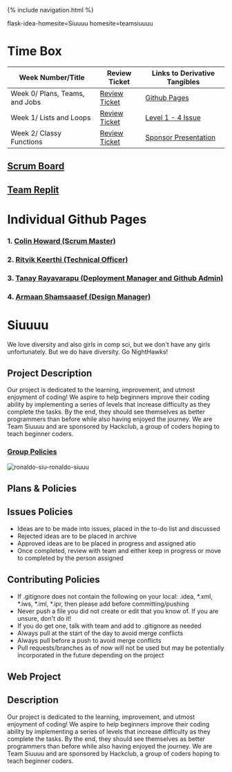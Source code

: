 {% include navigation.html %}

flask-idea-homesite=Siuuuu
homesite=teamsiuuuu

# Time Box

Week Number/Title | Review Ticket | Links to Derivative Tangibles |
----- | ----- | ----- |
Week 0/ Plans, Teams, and Jobs | [Review Ticket](https://github.com/KoolKidKai/Siuuuu/issues/10) | [Github Pages](https://koolkidkai.github.io/Siuuuu/) |
Week 1/ Lists and Loops | [Review Ticket](https://github.com/KoolKidKai/Siuuuu/issues/17) | [Level 1 - 4 Issue](https://github.com/KoolKidKai/Siuuuu/issues/14)
Week 2/ Classy Functions | [Review Ticket](https://github.com/KoolKidKai/Siuuuu/issues/24) | [Sponsor Presentation](https://koolkidkai.github.io/Siuuuu/presentation) |

## [Scrum Board](https://github.com/KoolKidKai/Siuuuu/projects/1)

## [Team Replit](https://replit.com/@ColinHoward3/Siuuuu-2#.replit)

# Individual Github Pages

### 1. [Colin Howard (Scrum Master)](https://koolkidkai.github.io/Siuuuu/)
### 2. [Ritvik Keerthi (Technical Officer)](https://ritvik-keerthi.github.io/Ritvik-Keerthi-CSP4/)
### 3. [Tanay Rayavarapu (Deployment Manager and Github Admin)](https://tanay101405.github.io/TanayRayavarapu/)
### 4. [Armaan Shamsaasef (Design Manager)](https://xxaasxx.github.io/Armaan-Shamsaasef-2-/)

# Siuuuu
We love diversity and also girls in comp sci, but we don't have any girls unfortunately. But we do have diversity. Go NightHawks!

## Project Description
Our project is dedicated to the learning, improvement, and utmost enjoyment of coding! We aspire to help beginners improve their coding ability by implementing a series of levels that increase difficulty as they complete the tasks. By the end, they should see themselves as better programmers than before while also having enjoyed the journey. We are Team Siuuuu and are sponsored by Hackclub, a group of coders hoping to teach beginner coders.


### [Group Policies](https://github.com/KoolKidKai/Siuuuu/wiki/Policies)

![ronaldo-siu-ronaldo-siuuu](https://user-images.githubusercontent.com/60719508/157750787-d3631b6d-3c34-4032-b246-b4c1392acc22.gif)

## Plans & Policies

## Issues Policies
- Ideas are to be made into issues, placed in the to-do list and discussed
- Rejected ideas are to be placed in archive
- Approved ideas are to be placed in progress and assigned atio
- Once completed, review with team and either keep in progress or move to completed by the person assigned

## Contributing Policies
- If .gitignore does not contain the following on your local: .idea, *.xml, *.iws, *.iml, *.ipr, then please add before committing/pushing
- Never push a file you did not create or edit that you know of. If you are unsure, don't do it!
- If you do get one, talk with team and add to .gitignore as needed
- Always pull at the start of the day to avoid merge conflicts
- Always pull before a push to avoid merge conflicts
- Pull requests/branches as of now will not be used but may be potentially incorporated in the future depending on the project



## Web Project

## Description
Our project is dedicated to the learning, improvement, and utmost enjoyment of coding! We aspire to help beginners improve their coding ability by implementing a series of levels that increase difficulty as they complete the tasks. By the end, they should see themselves as better programmers than before while also having enjoyed the journey. We are Team Siuuuu and are sponsored by Hackclub, a group of coders hoping to teach beginner coders.






